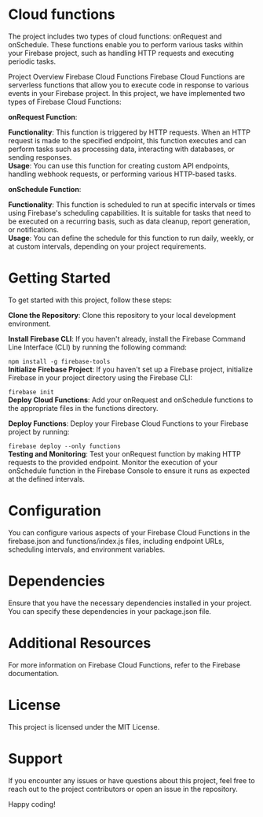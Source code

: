 # Cloud functions
The project includes two types of cloud functions: onRequest and onSchedule. These functions enable you to perform various tasks within your Firebase project, such as handling HTTP requests and executing periodic tasks.

Project Overview
Firebase Cloud Functions
Firebase Cloud Functions are serverless functions that allow you to execute code in response to various events in your Firebase project. In this project, we have implemented two types of Firebase Cloud Functions:

**onRequest Function**:

**Functionality**: This function is triggered by HTTP requests. When an HTTP request is made to the specified endpoint, this function executes and can perform tasks such as processing data, interacting with databases, or sending responses.  
**Usage**: You can use this function for creating custom API endpoints, handling webhook requests, or performing various HTTP-based tasks.

**onSchedule Function**:

**Functionality**: This function is scheduled to run at specific intervals or times using Firebase's scheduling capabilities. It is suitable for tasks that need to be executed on a recurring basis, such as data cleanup, report generation, or notifications.  
**Usage**: You can define the schedule for this function to run daily, weekly, or at custom intervals, depending on your project requirements.

# Getting Started
To get started with this project, follow these steps:

**Clone the Repository**: Clone this repository to your local development environment.

**Install Firebase CLI**: If you haven't already, install the Firebase Command Line Interface (CLI) by running the following command:

```npm install -g firebase-tools```  
**Initialize Firebase Project**: If you haven't set up a Firebase project, initialize Firebase in your project directory using the Firebase CLI:

```firebase init```  
**Deploy Cloud Functions**: Add your onRequest and onSchedule functions to the appropriate files in the functions directory.

**Deploy Functions**: Deploy your Firebase Cloud Functions to your Firebase project by running:

```firebase deploy --only functions```  
**Testing and Monitoring**: Test your onRequest function by making HTTP requests to the provided endpoint. Monitor the execution of your onSchedule function in the Firebase Console to ensure it runs as expected at the defined intervals.

# Configuration
You can configure various aspects of your Firebase Cloud Functions in the firebase.json and functions/index.js files, including endpoint URLs, scheduling intervals, and environment variables.

# Dependencies
Ensure that you have the necessary dependencies installed in your project. You can specify these dependencies in your package.json file.

# Additional Resources
For more information on Firebase Cloud Functions, refer to the Firebase documentation.

# License
This project is licensed under the MIT License.

# Support
If you encounter any issues or have questions about this project, feel free to reach out to the project contributors or open an issue in the repository.

Happy coding!
